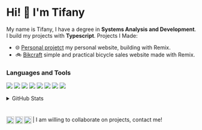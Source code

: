 # Hi! 👋 I'm Tifany 
<p>My name is Tifany, I have a degree in <strong>Systems Analysis and Development</strong>. I build my projects with <strong>Typescript</strong>. Projects I Made: </p> 

+ 🌐 [Personal projetct](https://portfolio-remix-sigma.vercel.app/) my personal website, building with Remix.
+ 🚲 [Bikcraft](https://pinuya.github.io/Bicycle-Project/) simple and practical bicycle sales website made with Remix.

### Languages and Tools
<img src="https://img.shields.io/badge/JavaScript-323330?style=for-the-badge&logo=javascript&logoColor=F7DF1E" /> <img src="https://img.shields.io/badge/Node.js-43853D?style=for-the-badge&logo=node.js&logoColor=white" /> <img src="https://img.shields.io/badge/TypeScript-007ACC?style=for-the-badge&logo=typescript&logoColor=white" /> <img src="https://img.shields.io/badge/React-20232A?style=for-the-badge&logo=react&logoColor=61DAFB" /> <img src="https://img.shields.io/badge/Tailwind_CSS-38B2AC?style=for-the-badge&logo=tailwind-css&logoColor=white" /> 
<img src="https://img.shields.io/badge/Docker-2496ED?style=for-the-badge&logo=docker&logoColor=white" /> <img src="https://img.shields.io/badge/Remix-3274C5?style=for-the-badge&logo=remix&logoColor=white" /> <img src="https://img.shields.io/badge/GitHub-100000?style=for-the-badge&logo=github&logoColor=white" />

<details>
  <summary>GitHub Stats</summary>
  <br>
  
<table>
  <tr>
    <td>
      <img
        align="left"
        src="https://github-readme-stats.vercel.app/api?username=pinuya&theme=synthwave&hide_border=true&include_all_commits=true"
        alt="Github Stats"
      />
    </td>
    <td>
      <img
        align="left"
        src="https://github-readme-stats.vercel.app/api/top-langs/?username=pinuya&theme=synthwave&hide_border=true&include_all_commits=true&count_private=true&layout=compact"
        alt="Github Stats"
      />
    </td>
    <td>
      <br />
      <img
        align="left"
        src="https://github-readme-streak-stats.herokuapp.com/?user=pinuya&theme=synthwave&hide_border=true"
        alt="Github Stats"
      />
    </td>
  </tr>
</table>

</details>

#
<a href="https://twitter.com/pinuya">
  <img align="left" alt="Tifany's Twitter" width="20px" src="https://simpleicons.now.sh/twitter/B97779" />
</a>
<a href="https://www.instagram.com/tifany.rar/">
  <img align="left" alt="Tifany's Instagram" width="20px" src="https://simpleicons.now.sh/instagram/B97779" />
</a>
<a href="https://linkedin.com/in/tifanyanunes">
  <img align="left" alt="Tifany's LinkedIn" width="20px" src="https://simpleicons.now.sh/linkedin/B97779" />
</a> | I am willing to collaborate on projects, contact me!
